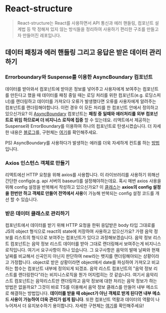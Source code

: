 # React-structure

> React-structure는 React를 사용하면서 API 통신과 에러 핸들링, 컴포넌트 설계법 등 딱 정해져 있지 않는 방식들을 정리하여 사용하기 편리한 구조를 만들고자 만들어진 레포입니다.

## 데이터 패칭과 에러 핸들링 그리고 응답은 받은 데이터 관리하기

### Errorboundary와 Suspense를 이용한 AsyncBoundary 컴포넌트

데이터를 받아와서 컴포넌트에 받아온 정보를 넣어주고 사용자에게 보여주는 컴포넌트를 만든다고 했을 때 데이터를 패칭 중일 때는 로딩 처리를 위한 컴포넌트(e.g. 로딩스피너)를 랜더링하고 데이터를 가져오다 오류가 발생했다면 오류를 사용자에게 알려주는 컴포넌트를 랜더링해야합니다.
이런 경우 이 모든 처리를 한 컴포넌트 안에서 정의하고 있으신가요? 이 [AsyncBoundary](src/components/@base/AsyncBoundary/index.tsx) 컴포넌트는 **패칭 중 일때와 에러처리를 외부 컴포넌트로 위임 하므로써 더 비지니스 로직에 집중** 할 수 있는데요. 리액트에서 제공하는 Suspense와 ErrorBoundary를 이용하여 하나의 컴포넌트로 탄생시켰습니다. 더 자세한 내용은 [블로그](https://varletc0nst.tistory.com/38)를, 구현체는 [여기](src/components/@base/AsyncBoundary/readme.md)를 확인해주세요.

PS) AsyncBoundary를 사용하다가 발생하는 에러를 더욱 자세하게 컨트롤 하는 [방법](src/lib/Errors/readme.md)입니다.

### Axios 인스턴스 객체로 만들기

리액트에선 HTTP 요청을 위해 axios를 사용합니다. 이 라이브러리를 사용하기 위해선 간단한 config(e.g. api 서버의 baseurl)를 설정해야하는데요. 혹시 매번 axios 사용을 위해 config 설정을 반복해서 작성하고 있으신가요? 이 [클래스](src/lib/api/AxiosInstance/index.ts)는 **axios의 config 설정을 한번만 하고 객체로 만들어 전역에서 사용**이 가능해 반복되는 config 설정 코드를 개선 할 수 있습니다.

### 받은 데이터 클래스로 관리하기

컴포넌트에서 데이터를 받기 위해 HTTP 요청을 한뒤 응답받은 body 타입 그대로를 JS의 object 형식으로 react의 state에 저장하여 사용하고 있으신가요? 가령 음악 정보를 리스트의 형식으로 보여주는 컴포넌트가 있다고 과정해보겠습니다. 음악 정보 리스트 컴포넌트는 음악 정보 리스트 데이터를 받아 그대로 랜더링해서 보여주는게 비지니스 로직입니다. 여기서 요구사항이 하나 있습니다. 그 요구사항은 음악의 발매 날짜와 현재 날짜를 비교해서 신곡인지 아닌지 판단하여 new라는 뱃지를 랜더링해야되는 상황이라고 가정합니다. object로 받은 상황이라면 object에서 date를 파싱하여 가져오고 비교하는 함수는 컴포넌트 내부에 정의되게 되겠죠. 음악 리스트 컴포넌트의 "음악 정보 리스트를 랜더링한다"라는 비지니스로직을 뭔가 어지럽히는 것 같습니다. 여기서 음악리스트 컴포넌트는 음악리스트만 랜더링하고 음악 정보에 대한 처리는 음악 정보가 하는 방법은 없을까요? 그것이 바로 TS를 이용해서 음악 정보 클래스를 만들어 내부 메소드로 해결하는 방법입니다. **데이터를 받을 때 object가 아닌 객체로 받게 된다면 내부 메소드 사용이 가능하여 더욱 관리가 쉽게 됩니다**. 또한 컴포넌트 역활과 데이터의 역활이 나누어져서 더 유지보수하기 용이합니다. 자세한 구현체는 [여기](src/lib/api/AxiosInstance/readme.md)를 확인해주세요!
